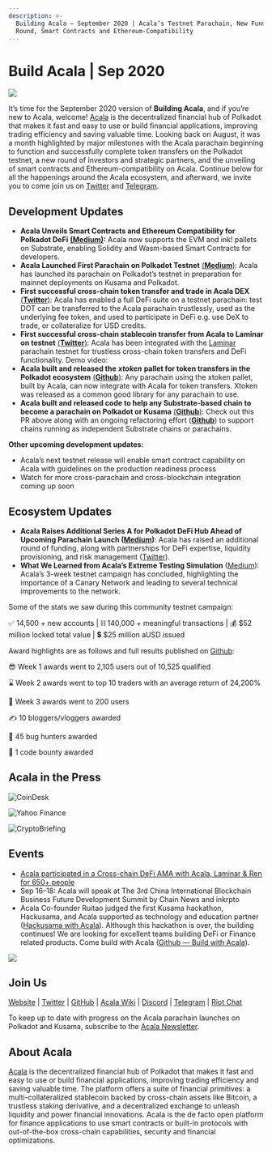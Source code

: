 ```yaml
---
description: >-
  Building Acala — September 2020 | Acala’s Testnet Parachain, New Funding
  Round, Smart Contracts and Ethereum-Compatibility
---
```


# Build Acala \| Sep 2020

![](https://miro.medium.com/max/1600/0*rPcIWxu2NiMMUEpU)

It’s time for the September 2020 version of **Building Acala**, and if you’re new to Acala, welcome! [Acala](http://acala.network/) is the decentralized financial hub of Polkadot that makes it fast and easy to use or build financial applications, improving trading efficiency and saving valuable time. Looking back on August, it was a month highlighted by major milestones with the Acala parachain beginning to function and successfully complete token transfers on the Polkadot testnet, a new round of investors and strategic partners, and the unveiling of smart contracts and Ethereum-compatibility on Acala. Continue below for all the happenings around the Acala ecosystem, and afterward, we invite you to come join us on [Twitter](https://twitter.com/acalanetwork) and [Telegram](https://t.me/AcalaOfficial).

## **Development Updates** <a id="698b"></a>

* **Acala Unveils Smart Contracts and Ethereum Compatibility for Polkadot DeFi** [**\(Medium\)**](https://medium.com/acalanetwork/acala-unveils-smart-contracts-and-ethereum-compatibility-for-polkadot-defi-588b3891e53d)**:** Acala now supports the EVM and ink! pallets on Substrate, enabling Solidity and Wasm-based Smart Contracts for developers.
* **Acala Launched First Parachain on Polkadot Testnet** [\(**Medium**\)](https://medium.com/acalanetwork/acala-launches-the-1st-parachain-on-polkadot-testnet-682c02bad08b): Acala has launched its parachain on Polkadot’s testnet in preparation for mainnet deployments on Kusama and Polkadot.
* **First successful cross-chain token transfer and trade in Acala DEX** [\(**Twitter**\)](https://twitter.com/AcalaNetwork/status/1297851737525481473?s=20): Acala has enabled a full DeFi suite on a testnet parachain: test DOT can be transferred to the Acala parachain trustlessly, used as the underlying fee token, and used to participate in DeFi e.g. use DeX to trade, or collateralize for USD credits.
* **First successful cross-chain stablecoin transfer from Acala to Laminar on testnet** [\(**Twitter**\)](https://twitter.com/bettechentt/status/1298768242333237248?s=20): Acala has been integrated with the [Laminar](https://www.laminar.one/) parachain testnet for trustless cross-chain token transfers and DeFi functionality. Demo video:
* **Acala built and released the** _**xtoken**_ **pallet for token transfers in the Polkadot ecosystem** [\(**Github**\)](https://github.com/open-web3-stack/open-runtime-module-library/tree/rococo/xtokens): Any parachain using the xtoken pallet, built by Acala, can now integrate with Acala for token transfers. Xtoken was released as a common good library for any parachain to use.
* **Acala built and released code to help any Substrate-based chain to become a parachain on Polkadot or Kusama** [\(**Github**\)](https://github.com/AcalaNetwork/Acala/pull/362): Check out this PR above along with an ongoing refactoring effort \([**Github**](https://github.com/AcalaNetwork/Acala/compare/rococo-rc6)\) to support chains running as independent Substrate chains or parachains.

**Other upcoming development updates:**

* Acala’s next testnet release will enable smart contract capability on Acala with guidelines on the production readiness process
* Watch for more cross-parachain and cross-blockchain integration coming up soon

## **Ecosystem Updates** <a id="4253"></a>

* **Acala Raises Additional Series A for Polkadot DeFi Hub Ahead of Upcoming Parachain Launch \(**[**Medium**](https://medium.com/acalanetwork/acala-raises-additional-series-a-for-polkadot-defi-hub-ahead-of-upcoming-parachain-launch-22fdee9c2be9)**\)**: Acala has raised an additional round of funding, along with partnerships for DeFi expertise, liquidity provisioning, and risk management \([Twitter](https://twitter.com/bettechentt/status/1299497896207773696?s=20)\).
* **What We Learned from Acala’s Extreme Testing Simulation** \([Medium](https://medium.com/acalanetwork/what-we-learned-from-acalas-extreme-testing-simulation-5ef5769a0902)\): Acala’s 3-week testnet campaign has concluded, highlighting the importance of a Canary Network and leading to several technical improvements to the network.

Some of the stats we saw during this community testnet campaign:

✅ 14,500 + new accounts \| ⛓️ 140,000 + meaningful transactions \| 💰 $52 million locked total value \| 💲 $25 million aUSD issued

Award highlights are as follows and full results published on [Github](https://github.com/AcalaNetwork/Acala/wiki/W.-Contribution-&-Rewards#season-3-prize-giving):

😎 Week 1 awards went to 2,105 users out of 10,525 qualified

⌛ Week 2 awards went to top 10 traders with an average return of 24,200%

🌋 Week 3 awards went to 200 users

✍️ 10 bloggers/vloggers awarded

🐞 45 bug hunters awarded

🤖️ 1 code bounty awarded

## **Acala in the Press** <a id="b12e"></a>

![CoinDesk](https://miro.medium.com/max/2576/1*v2Ndsw3UwNTj0EhQNbFykw.png)

![Yahoo Finance](https://miro.medium.com/max/2562/1*z4iztwspAQT0KgfGt4jp_w.png)

![CryptoBriefing](https://miro.medium.com/max/2274/1*ZA2JHJmNc15TXwClrwE_GQ.png)

## **Events** <a id="733d"></a>

* [Acala participated in a Cross-chain DeFi AMA with Acala, Laminar & Ren for 650+ people](https://twitter.com/AcalaNetwork/status/1295477682214338560?s=20)
* Sep 16–18: Acala will speak at The 3rd China International Blockchain Business Future Development Summit by Chain News and inkrpto
* Acala Co-founder Ruitao judged the first Kusama hackathon, Hackusama, and Acala supported as technology and education partner \([Hackusama with Acala](https://medium.com/acalanetwork/hackusama-ea1ddf3e945a)\). Although this hackathon is over, the building continues! We are looking for excellent teams building DeFi or Finance related products. Come build with Acala \([Github — Build with Acala](https://github.com/AcalaNetwork/Acala/wiki/U.-Build-with-Acala)\).

![](https://miro.medium.com/max/1358/0*qMAanMu2kGLUXByX)

## Join Us <a id="d0df"></a>

[Website](https://acala.network/) \| [Twitter](https://twitter.com/AcalaNetwork) \| [GitHub](https://github.com/AcalaNetwork/Acala) \| [Acala Wiki](https://github.com/AcalaNetwork/Acala/wiki) \| [Discord](https://discord.gg/vdbFVCH) \| [Telegram](https://t.me/acalaofficial) \| [Riot Chat](https://riot.im/app/#/room/#acala:matrix.org)

To keep up to date with progress on the Acala parachain launches on Polkadot and Kusama, subscribe to the [Acala Newsletter](https://share.hsforms.com/1X9RxkXk-R62I0VNbATaDXw4h8qc).

## **About Acala** <a id="09a1"></a>

[Acala](http://acala.network/) is the decentralized financial hub of Polkadot that makes it fast and easy to use or build financial applications, improving trading efficiency and saving valuable time. The platform offers a suite of financial primitives: a multi-collateralized stablecoin backed by cross-chain assets like Bitcoin, a trustless staking derivative, and a decentralized exchange to unleash liquidity and power financial innovations. Acala is the de facto open platform for finance applications to use smart contracts or built-in protocols with out-of-the-box cross-chain capabilities, security and financial optimizations.

